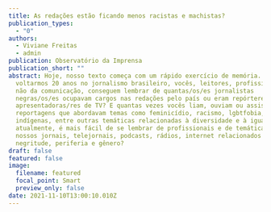 ```yaml
---
title: As redações estão ficando menos racistas e machistas?
publication_types:
  - "0"
authors:
  - Viviane Freitas
  - admin
publication: Observatório da Imprensa
publication_short: ""
abstract: Hoje, nosso texto começa com um rápido exercício de memória. Se
  voltarmos 20 anos no jornalismo brasileiro, vocês, leitores, profissionais ou
  não da comunicação, conseguem lembrar de quantas/os/es jornalistas
  negras/os/es ocupavam cargos nas redações pelo país ou eram repórteres e
  apresentadoras/res de TV? E quantas vezes vocês liam, ouviam ou assistiam
  reportagens que abordavam temas como feminicídio, racismo, lgbtfobia, questões
  indígenas, entre outras temáticas relacionadas à diversidade e à igualdade? E,
  atualmente, é mais fácil de se lembrar de profissionais e de temáticas nos
  nossos jornais, telejornais, podcasts, rádios, internet relacionados a
  negritude, periferia e gênero?
draft: false
featured: false
image:
  filename: featured
  focal_point: Smart
  preview_only: false
date: 2021-11-10T13:00:10.010Z
---
```

